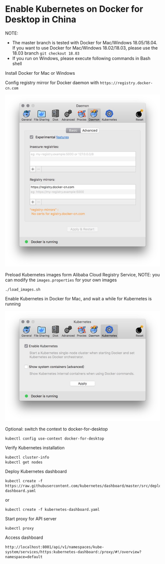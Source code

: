 # Enable Kubernetes on Docker for Desktop in China

NOTE: 

* The master branch is tested with Docker for Mac/Windows 18.05/18.04. If you want to use Docker for Mac/Windows 18.02/18.03, please use the 18.03 branch ```git checkout 18.03```
* If you run on Windows, please execute following commands in Bash shell

Install Docker for Mac or Windows

Config registry mirror for Docker daemon with ```https://registry.docker-cn.com```

![mirror](./mirror.jpg)

Preload Kubernetes images form Alibaba Cloud Registry Service, NOTE: you can modify the ```images.properties``` for your own images

```
./load_images.sh
```

Enable Kubernetes in Docker for Mac, and wait a while for Kubernetes is running



![k8s](./k8s.jpg)

Optional: switch the context to docker-for-desktop

```
kubectl config use-context docker-for-desktop
```

Verify Kubernetes installation

```
kubectl cluster-info
kubectl get nodes
```

Deploy Kubernetes dashboard


```
kubectl create -f https://raw.githubusercontent.com/kubernetes/dashboard/master/src/deploy/recommended/kubernetes-dashboard.yaml
```

or

```
kubectl create -f kubernetes-dashboard.yaml
```

Start proxy for API server

```
kubectl proxy
```

Access dashboard

```
http://localhost:8001/api/v1/namespaces/kube-system/services/https:kubernetes-dashboard:/proxy/#!/overview?namespace=default
```

